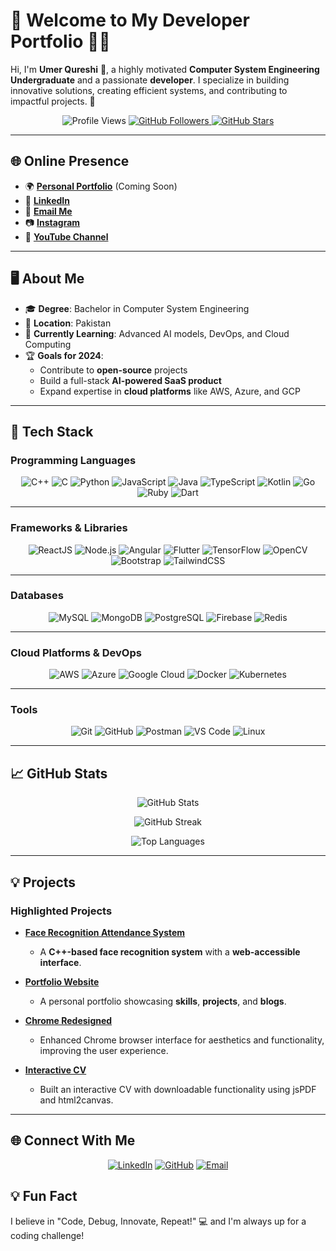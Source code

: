 

# 🌟 **Welcome to My Developer Portfolio** 👨‍💻  

Hi, I'm **Umer Qureshi** 👋, a highly motivated **Computer System Engineering Undergraduate** and a passionate **developer**. I specialize in building innovative solutions, creating efficient systems, and contributing to impactful projects. 🚀  

<p align="center">
  <img src="https://komarev.com/ghpvc/?username=umerqureshi409&color=blueviolet&style=flat-square" alt="Profile Views" />
  <a href="https://github.com/umerqureshi409?tab=followers">
    <img src="https://img.shields.io/github/followers/umerqureshi409?style=flat-square&color=green" alt="GitHub Followers" />
  </a>
  <a href="https://github.com/umerqureshi409">
    <img src="https://img.shields.io/github/stars/umerqureshi409?style=flat-square&color=yellow" alt="GitHub Stars" />
  </a>
</p>

---

## 🌐 **Online Presence**  

- 🌍 [**Personal Portfolio**](https://umerqureshi409.github.io/Portfolio) (Coming Soon)  
- 💼 [**LinkedIn**](https://www.linkedin.com/in/umer-qureshi-526118259)  
- 📧 [**Email Me**](mailto:aa1660025@gmail.com)  
- 📷 [**Instagram**](https://www.instagram.com/umerqureshi409) 
- 🎥 [**YouTube Channel**](https://www.youtube.com/developerumer)  

---

## 🖥️ **About Me**  

- 🎓 **Degree**: Bachelor in Computer System Engineering  
- 📍 **Location**: Pakistan  
- 🌱 **Currently Learning**: Advanced AI models, DevOps, and Cloud Computing  
- 🏆 **Goals for 2024**:  
  - Contribute to **open-source** projects  
  - Build a full-stack **AI-powered SaaS product**  
  - Expand expertise in **cloud platforms** like AWS, Azure, and GCP  

---

## 🚀 **Tech Stack**  

### **Programming Languages**  
<p align="center">  
  <img src="https://img.shields.io/badge/C++-00599C?style=for-the-badge&logo=c%2B%2B&logoColor=white" alt="C++" />
  <img src="https://img.shields.io/badge/C-00599C?style=for-the-badge&logo=c&logoColor=white" alt="C" />
  <img src="https://img.shields.io/badge/Python-3776AB?style=for-the-badge&logo=python&logoColor=white" alt="Python" />
  <img src="https://img.shields.io/badge/JavaScript-F7DF1E?style=for-the-badge&logo=javascript&logoColor=black" alt="JavaScript" />
  <img src="https://img.shields.io/badge/Java-007396?style=for-the-badge&logo=java&logoColor=white" alt="Java" />
  <img src="https://img.shields.io/badge/TypeScript-3178C6?style=for-the-badge&logo=typescript&logoColor=white" alt="TypeScript" />
  <img src="https://img.shields.io/badge/Kotlin-0095D5?style=for-the-badge&logo=kotlin&logoColor=white" alt="Kotlin" />
  <img src="https://img.shields.io/badge/Go-00ADD8?style=for-the-badge&logo=go&logoColor=white" alt="Go" />
  <img src="https://img.shields.io/badge/Ruby-CC342D?style=for-the-badge&logo=ruby&logoColor=white" alt="Ruby" />
  <img src="https://img.shields.io/badge/Dart-0175C2?style=for-the-badge&logo=dart&logoColor=white" alt="Dart" />
</p>

---

### **Frameworks & Libraries**  
<p align="center">  
  <img src="https://img.shields.io/badge/ReactJS-61DAFB?style=for-the-badge&logo=react&logoColor=black" alt="ReactJS" />
  <img src="https://img.shields.io/badge/Node.js-339933?style=for-the-badge&logo=node.js&logoColor=white" alt="Node.js" />
  <img src="https://img.shields.io/badge/Angular-DD0031?style=for-the-badge&logo=angular&logoColor=white" alt="Angular" />
  <img src="https://img.shields.io/badge/Flutter-02569B?style=for-the-badge&logo=flutter&logoColor=white" alt="Flutter" />
  <img src="https://img.shields.io/badge/TensorFlow-FF6F00?style=for-the-badge&logo=tensorflow&logoColor=white" alt="TensorFlow" />
  <img src="https://img.shields.io/badge/OpenCV-5C3EE8?style=for-the-badge&logo=opencv&logoColor=white" alt="OpenCV" />
  <img src="https://img.shields.io/badge/Bootstrap-7952B3?style=for-the-badge&logo=bootstrap&logoColor=white" alt="Bootstrap" />
  <img src="https://img.shields.io/badge/TailwindCSS-06B6D4?style=for-the-badge&logo=tailwindcss&logoColor=white" alt="TailwindCSS" />
</p>

---

### **Databases**  
<p align="center">  
  <img src="https://img.shields.io/badge/MySQL-4479A1?style=for-the-badge&logo=mysql&logoColor=white" alt="MySQL" />
  <img src="https://img.shields.io/badge/MongoDB-47A248?style=for-the-badge&logo=mongodb&logoColor=white" alt="MongoDB" />
  <img src="https://img.shields.io/badge/PostgreSQL-4169E1?style=for-the-badge&logo=postgresql&logoColor=white" alt="PostgreSQL" />
  <img src="https://img.shields.io/badge/Firebase-FFCA28?style=for-the-badge&logo=firebase&logoColor=black" alt="Firebase" />
  <img src="https://img.shields.io/badge/Redis-DC382D?style=for-the-badge&logo=redis&logoColor=white" alt="Redis" />
</p>

---

### **Cloud Platforms & DevOps**  
<p align="center">  
  <img src="https://img.shields.io/badge/AWS-232F3E?style=for-the-badge&logo=amazon-aws&logoColor=white" alt="AWS" />
  <img src="https://img.shields.io/badge/Azure-0078D4?style=for-the-badge&logo=microsoft-azure&logoColor=white" alt="Azure" />
  <img src="https://img.shields.io/badge/GCP-4285F4?style=for-the-badge&logo=google-cloud&logoColor=white" alt="Google Cloud" />
  <img src="https://img.shields.io/badge/Docker-2496ED?style=for-the-badge&logo=docker&logoColor=white" alt="Docker" />
  <img src="https://img.shields.io/badge/Kubernetes-326CE5?style=for-the-badge&logo=kubernetes&logoColor=white" alt="Kubernetes" />
</p>

---

### **Tools**  
<p align="center">  
  <img src="https://img.shields.io/badge/Git-F05032?style=for-the-badge&logo=git&logoColor=white" alt="Git" />
  <img src="https://img.shields.io/badge/GitHub-181717?style=for-the-badge&logo=github&logoColor=white" alt="GitHub" />
  <img src="https://img.shields.io/badge/Postman-FF6C37?style=for-the-badge&logo=postman&logoColor=white" alt="Postman" />
  <img src="https://img.shields.io/badge/VS%20Code-007ACC?style=for-the-badge&logo=visual-studio-code&logoColor=white" alt="VS Code" />
  <img src="https://img.shields.io/badge/Linux-FCC624?style=for-the-badge&logo=linux&logoColor=black" alt="Linux" />
</p>

---

## 📈 **GitHub Stats**  

<p align="center"> <img src="https://github-readme-stats.vercel.app/api?username=umerqureshi409&show_icons=true&theme=radical&count_private=true" alt="GitHub Stats" /> </p> <p align="center"> <img src="https://github-readme-streak-stats.herokuapp.com?user=umerqureshi409&theme=radical" alt="GitHub Streak" /> </p> <p align="center"> <img src="https://github-readme-stats.vercel.app/api/top-langs/?username=umerqureshi409&layout=compact&theme=radical" alt="Top Languages" /> </p>

---

## 💡 **Projects**  

### **Highlighted Projects**  

- **[Face Recognition Attendance System](https://github.com/umerqureshi409/CPP-Face-Detection-Attendance-System)**  
  - A **C++-based face recognition system** with a **web-accessible interface**.  

- **[Portfolio Website](https://umerqureshi409.github.io/Portfolio)**  
  - A personal portfolio showcasing **skills**, **projects**, and **blogs**.

- **[Chrome Redesigned](https://umerqureshi409.github.io/chrome-redesigned)**
  - Enhanced Chrome browser interface for aesthetics and functionality, improving the user experience.

- **[Interactive CV](https://umerqureshi409.github.io/CV)**
  - Built an interactive CV with downloadable functionality using jsPDF and html2canvas.  

---

## 🌐 **Connect With Me**
<p align="center"> <a href="https://www.linkedin.com/in/umer-qureshi-526118259" target="_blank"><img src="https://img.shields.io/badge/-LinkedIn-0A66C2?logo=linkedin&logoColor=white&style=for-the-badge" alt="LinkedIn" /></a> <a href="https://github.com/umerqureshi409" target="_blank"><img src="https://img.shields.io/badge/-GitHub-181717?logo=github&logoColor=white&style=for-the-badge" alt="GitHub" /></a> <a href="mailto:aa1660025@gmail.com" target="_blank"><img src="https://img.shields.io/badge/-Email-D14836?logo=gmail&logoColor=white&style=for-the-badge" alt="Email" /></a> </p>

## 💡 **Fun Fact**
I believe in "Code, Debug, Innovate, Repeat!" 💻 and I'm always up for a coding challenge!
